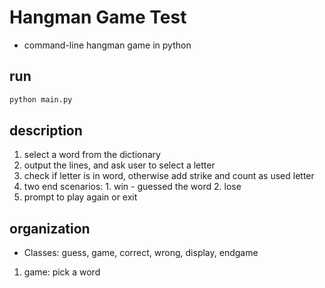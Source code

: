 # Hangman Game Test
* command-line  hangman game in python

## run
```python
python main.py
```

## description
1. select a word from the dictionary
2. output the lines, and ask user to select a letter
3. check if letter is in word, otherwise add strike and count as used letter
4. two end scenarios: 1. win - guessed the word 2. lose
5. prompt to play again or exit

## organization
* Classes: guess, game, correct, wrong, display, endgame

1. game: pick a word
